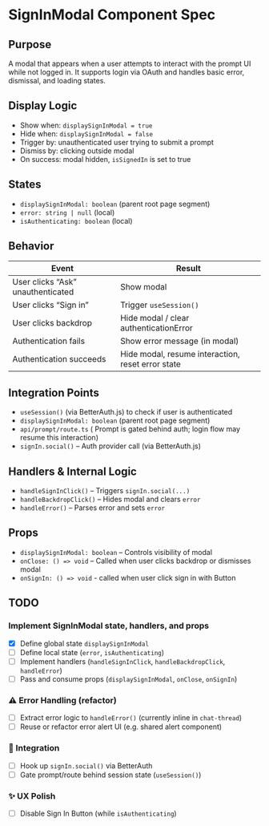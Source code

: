 # SignInModal Component Spec

## Purpose

A modal that appears when a user attempts to interact with the prompt UI while not logged in. It supports login via OAuth and handles basic error, dismissal, and loading states.

## Display Logic

- Show when: `displaySignInModal = true`
- Hide when: `displaySignInModal = false`
- Trigger by: unauthenticated user trying to submit a prompt
- Dismiss by: clicking outside modal
- On success: modal hidden, `isSignedIn` is set to true

## States

- `displaySignInModal: boolean` (parent root page segment)
- `error: string | null` (local)
- `isAuthenticating: boolean` (local)

## Behavior

| Event                             | Result                                            |
| --------------------------------- | ------------------------------------------------- |
| User clicks “Ask” unauthenticated | Show modal                                        |
| User clicks “Sign in”             | Trigger `useSession()`                            |
| User clicks backdrop              | Hide modal / clear authenticationError            |
| Authentication fails              | Show error message (in modal)                     |
| Authentication succeeds           | Hide modal, resume interaction, reset error state |

## Integration Points

- `useSession()` (via BetterAuth.js) to check if user is authenticated
- `displaySignInModal: boolean` (parent root page segment)
- `api/prompt/route.ts` ( Prompt is gated behind auth; login flow may resume this interaction)
- `signIn.social()` – Auth provider call (via BetterAuth.js)

## Handlers & Internal Logic

- `handleSignInClick()` – Triggers `signIn.social(...)`
- `handleBackdropClick()` – Hides modal and clears `error`
- `handleError()` – Parses error and sets `error`

## Props

- `displaySignInModal: boolean` – Controls visibility of modal
- `onClose: () => void` – Called when user clicks backdrop or dismisses modal
- `onSignIn: () => void` - called when user click sign in with Button

## TODO

### Implement SignInModal state, handlers, and props

- [x] Define global state `displaySignInModal`
- [ ] Define local state (`error`, `isAuthenticating`)
- [ ] Implement handlers (`handleSignInClick`, `handleBackdropClick`, `handleError`)
- [ ] Pass and consume props (`displaySignInModal`, `onClose`, `onSignIn`)

### ⚠️ Error Handling (refactor)

- [ ] Extract error logic to `handleError()` (currently inline in `chat-thread`)
- [ ] Reuse or refactor error alert UI (e.g. shared alert component)

### 🔐 Integration

- [ ] Hook up `signIn.social()` via BetterAuth
- [ ] Gate prompt/route behind session state (`useSession()`)

### ✨ UX Polish

- [ ] Disable Sign In Button (while `isAuthenticating`)
